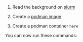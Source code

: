1) Read the background on [slurm](slurm.md)

2) Create a [podman image](images.md)

3) Create a podman container `here`

You can now run these commands:

